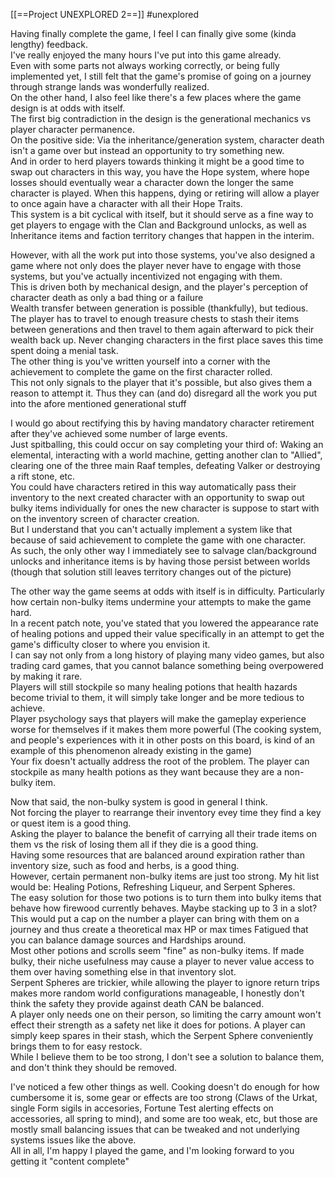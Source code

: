 [[==Project UNEXPLORED 2==]]
#unexplored 

Having finally complete the game, I feel I can finally give some (kinda lengthy) feedback.  
I've really enjoyed the many hours I've put into this game already.  
Even with some parts not always working correctly, or being fully implemented yet, I still felt that the game's promise of going on a journey through strange lands was wonderfully realized.  
On the other hand, I also feel like there's a few places where the game design is at odds with itself.  
The first big contradiction in the design is the generational mechanics vs player character permanence.  
On the positive side: Via the inheritance/generation system, character death isn't a game over but instead an opportunity to try something new.  
And in order to herd players towards thinking it might be a good time to swap out characters in this way, you have the Hope system, where hope losses should eventually wear a character down the longer the same character is played. When this happens, dying or retiring will allow a player to once again have a character with all their Hope Traits.  
This system is a bit cyclical with itself, but it should serve as a fine way to get players to engage with the Clan and Background unlocks, as well as Inheritance items and faction territory changes that happen in the interim.  
  
However, with all the work put into those systems, you've also designed a game where not only does the player never have to engage with those systems, but you've actually incentivized not engaging with them.  
This is driven both by mechanical design, and the player's perception of character death as only a bad thing or a failure  
Wealth transfer between generation is possible (thankfully), but tedious. The player has to travel to enough treasure chests to stash their items between generations and then travel to them again afterward to pick their wealth back up. Never changing characters in the first place saves this time spent doing a menial task.  
The other thing is you've written yourself into a corner with the achievement to complete the game on the first character rolled.  
This not only signals to the player that it's possible, but also gives them a reason to attempt it. Thus they can (and do) disregard all the work you put into the afore mentioned generational stuff  
  
I would go about rectifying this by having mandatory character retirement after they've achieved some number of large events.  
Just spitballing, this could occur on say completing your third of: Waking an elemental, interacting with a world machine, getting another clan to "Allied", clearing one of the three main Raaf temples, defeating Valker or destroying a rift stone, etc.  
You could have characters retired in this way automatically pass their inventory to the next created character with an opportunity to swap out bulky items individually for ones the new character is suppose to start with on the inventory screen of character creation.  
But I understand that you can't actually implement a system like that because of said achievement to complete the game with one character.  
As such, the only other way I immediately see to salvage clan/background unlocks and inheritance items is by having those persist between worlds (though that solution still leaves territory changes out of the picture)  
  
The other way the game seems at odds with itself is in difficulty. Particularly how certain non-bulky items undermine your attempts to make the game hard.  
In a recent patch note, you've stated that you lowered the appearance rate of healing potions and upped their value specifically in an attempt to get the game's difficulty closer to where you envision it.  
I can say not only from a long history of playing many video games, but also trading card games, that you cannot balance something being overpowered by making it rare.  
Players will still stockpile so many healing potions that health hazards become trivial to them, it will simply take longer and be more tedious to achieve.  
Player psychology says that players will make the gameplay experience worse for themselves if it makes them more powerful (The cooking system, and people's experiences with it in other posts on this board, is kind of an example of this phenomenon already existing in the game)  
Your fix doesn't actually address the root of the problem. The player can stockpile as many health potions as they want because they are a non-bulky item.  
  
Now that said, the non-bulky system is good in general I think.  
Not forcing the player to rearrange their inventory evey time they find a key or quest item is a good thing.  
Asking the player to balance the benefit of carrying all their trade items on them vs the risk of losing them all if they die is a good thing.  
Having some resources that are balanced around expiration rather than inventory size, such as food and herbs, is a good thing.  
However, certain permanent non-bulky items are just too strong. My hit list would be: Healing Potions, Refreshing Liqueur, and Serpent Spheres.  
The easy solution for those two potions is to turn them into bulky items that behave how firewood currently behaves. Maybe stacking up to 3 in a slot?  
This would put a cap on the number a player can bring with them on a journey and thus create a theoretical max HP or max times Fatigued that you can balance damage sources and Hardships around.  
Most other potions and scrolls seem "fine" as non-bulky items. If made bulky, their niche usefulness may cause a player to never value access to them over having something else in that inventory slot.  
Serpent Spheres are trickier, while allowing the player to ignore return trips makes more random world configurations manageable, I honestly don't think the safety they provide against death CAN be balanced.  
A player only needs one on their person, so limiting the carry amount won't effect their strength as a safety net like it does for potions. A player can simply keep spares in their stash, which the Serpent Sphere conveniently brings them to for easy restock.  
While I believe them to be too strong, I don't see a solution to balance them, and don't think they should be removed.  
  
I've noticed a few other things as well. Cooking doesn't do enough for how cumbersome it is, some gear or effects are too strong (Claws of the Urkat, single Form sigils in accesories, Fortune Test alerting effects on accessories, all spring to mind), and some are too weak, etc, but those are mostly small balancing issues that can be tweaked and not underlying systems issues like the above.  
All in all, I'm happy I played the game, and I'm looking forward to you getting it "content complete"
